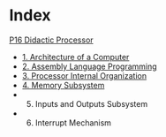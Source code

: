 # Index

[P16 Didactic Processor](P16%20Didactit%20Processor)

- [1. Architecture of a Computer](1.%20Architecture%20of%20a%20Computer.md)
- [2. Assembly Language Programming](2.%20Assembly%20Language%20Programming.md)
- [3. Processor Internal Organization](3.%20Processor%20Internal%20Organization.md)
- [4. Memory Subsystem](4.%20Memory%20Subsystem.md)
- 5. Inputs and Outputs Subsystem
- 6. Interrupt Mechanism
